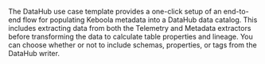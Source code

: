 The DataHub use case template provides a one-click setup of an end-to-end flow for populating Keboola metadata into a DataHub data catalog. This includes extracting data from both the Telemetry and Metadata extractors before transforming the data to calculate table properties and lineage. You can choose whether or not to include schemas, properties, or tags from the DataHub writer.